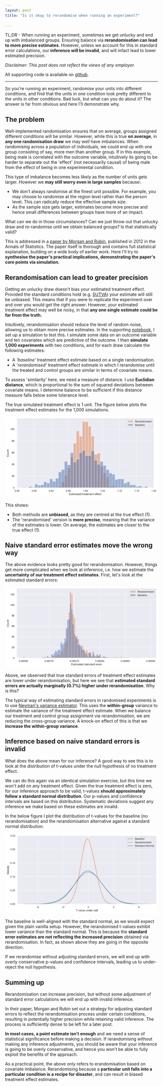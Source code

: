 ```yaml
---
layout: post
title: "Is it okay to rerandomise when running an experiment?"

---
```


TL;DR - When running an experiment, sometimes we get unlucky and end up with imbalanced groups. Ensuring balance via **rerandomisation can lead to more precise estimates**. However, unless we account for this in standard error calculations, our **inference will be invalid**, and will infact lead to lower estimated precision.

*Disclaimer: This post does not reflect the views of any employer.*

All supporting code is available on [github](https://github.com/jackblun/rerandomisation/blob/main/Rerandomisation.ipynb).

---

So you're running an experiment, randomise your units into different conditions, and find that the units in one condition look pretty different to the units in other conditions. Bad luck, but what can you do about it? The answer is far from obvious and here I'll demonstrate why.



## The problem

Well-implemented randomisation ensures that on average, groups assigned different conditions will be similar. However, while this is true **on average**, in **any one randomisation draw** we may well have imbalances. When randomising across a population of individuals, we could end up with one group consisting of say, more men than another group. If in this example, being male is correlated with the outcome variable, intuitively its going to be harder to separate out the 'effect' (not necessarily causal) of being male from the effect of being in one experimental condition.

This type of imbalance becomes less likely as the number of units gets larger. However we **may still worry even in large samples** because:
- We don't always randomise at the finest unit possible. For example, you may choose to randomise at the region level rather than the person level. This can radically reduce the effective sample size.
- As the sample size gets larger, estimates become more precise and hence small differences between groups have more of an impact.

What can we do in those circumstances? Can we just throw out that unlucky draw and re-randomise until we obtain balanced groups? Is that statistically valid?

This is addressed in a [paper by Morgan and Rubin](https://arxiv.org/pdf/1207.5625.pdf), published in 2012 in the Annals of Statistics. The paper itself is thorough and contains full statistical explanation, building on a wide body of earlier work. Here I'll try to **synthesise the paper's practical implications, demonstrating the paper's core points via simulation.** 

## Rerandomisation can lead to greater precision

Getting an unlucky draw doesn't bias your estimated treatment effect. Provided the standard conditions hold (e.g. [SUTVA](https://en.wikipedia.org/wiki/Rubin_causal_model#Stable_unit_treatment_value_assumption_(SUTVA))) your estimate will still be unbiased. This means that if you were to replicate the experiment over and over you would get the right answer. However, your estimated treatment effect may well be noisy, in that **any one single estimate could be far from the truth.**

Intuitively, rerandomisation should reduce the level of random noise, allowing us to obtain more precise estimates. In the supporting [notebook](https://github.com/jackblun/rerandomisation/blob/main/Rerandomisation.ipynb), I set up a simulation to test this. I simulate some data on an outcome variable and ten covariates which are predictive of the outcome. I then **simulate 1,000 experiments** with two conditions, and for each draw calculate the following estimates:
- A *'baseline'* treatment effect estimate based on a single randomisation.
- A *'rerandomised'* treatment effect estimate in which I rerandomise until the treated and control groups are similar in terms of covariate means.

To assess 'similarity' here, we need a measure of distance. I use **Euclidian distance**, which is proportional to the sum of squared deviations between covariate means. I determine balance to be sufficient if this distance measure falls below some tolerance level. 

The true simulated treatment effect is 1 unit. The figure below plots the treatment effect estimates for the 1,000 simulations.

![Treatment Effects](assets/images/treatment_effects.png)

This shows:
- Both methods are **unbiased**, as they are centred at the true effect (1).
- The 'rerandomised' version is **more precise**, meaning that the variance of the estimates is lower. On average, the estimates are closer to the true effect (1).

## Naive standard error estimates move the wrong way

The above evidence looks pretty good for rerandomisation. However, things get more complicated when we look at inference, i.e. how we estimate the **uncertainty of our treatment effect estimates**. First, let's look at the estimated standard errors:

![Standard Errors](assets/images/standard_errors.png)

Above, we observed that true standard errors of treatment effect estimates are lower under rerandomisation, but here we see that **estimated standard errors are actually marginally (0.7%) higher under rerandomisation**. Why is this?

The typical way of estimating standard errors in randomised experiments is to use [Neyman's variance estimator](https://imai.fas.harvard.edu/teaching/files/ate.pdf). This uses the **within-group** variance to estimate the variance of the treatment effect estimate. When we balance our treatment and control group assignment via rerandomisation, we are reducing the cross-group variance. A knock-on effect of this is that we **increase the within-group variance**. 

## Inference based on naive standard errors is invalid

What does the above mean for our inference? A good way to see this is to look at the distribution of t-values under the null hypothesis of no treatment effect. 

We can do this again via an identical simulation exercise, but this time we won't add on any treatment effect. Given the true treatment effect is zero, for our inference approach to be valid, t-values **should approximately follow a standard normal distribution**. Our p-values and confidence intervals are based on this distribution. Systematic deviations suggest any inference we make based on these estimates are invalid.

In the below figure I plot the distribution of t-values for the baseline (no rerandomisation) and the rerandomisation alternative against a standard normal distribution.

![T-values](assets/images/t_stats.png)

The baseline is well-aligned with the standard normal, as we would expect given the plain vanilla setup. However, the rerandomised t-values exhibit lower variance than the standard normal. This is because the **standard error estimates are not reflecting the increased precision** obtained via rerandomisation. In fact, as shown above they are going in the opposite direction.

If we rerandomise without adjusting standard errors, we will end up with overly conservative p-values and confidence intervals, leading us to under-reject the null hypothesis.

## Summing up

Rerandomisation can increase precision, but without some adjustment of standard error calculations we will end up with invalid inference. 

In their paper, Morgan and Rubin set out a strategy for adjusting standard errors to reflect the rerandomisation process under certain conditions, resulting in potentially higher precision while retaining valid inference. The process is sufficiently dense to be left for a later post.

**In most cases, a point estimate isn't enough** and we need a sense of statistical significance before making a decision. If rerandomising without making any inference adjustments, you should be aware that your inference is going to be overly conservative, and hence you won't be able to fully exploit the benefits of the approach. 

As a practical point, the above only refers to erandomisation based on covariate imbalance. Rerandomising because a **particular unit falls into a particular condition is a recipe for disaster**, and can result in biased treatment effect estimates.
